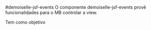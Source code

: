 #demoiselle-jsf-events
O componente demoiselle-jsf-events provê funcionalidades para o MB controlar a view.

Tem como objetivo